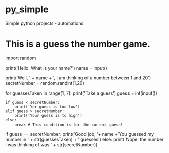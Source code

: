 # py_simple
Simple python projects - automations

# This is a guess the number game.
import random

print('Hello. What is your name?')
name = input()

print('Well, ' + name + ', I am thinking of a number between 1 and 20')
secretNumber = random.randint(1,20)

for guessesTaken in range(1, 7):
    print('Take a guess')
    guess = int(input())

    if guess < secretNumber:
        print('Yor guess is too low')
    elif guess > secretNumber:
        print('Your guess is to high')
    else:
        break # This condition is for the correct guess!

if guess == secretNumber:
    print('Good job, '+ name +'You guessed my number in ' + str(guessesTaken) + ' guesses')
else:
    print('Nope. the number i was thinking of was ' + str(secretNumber))
